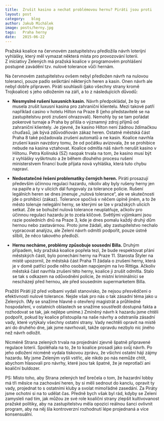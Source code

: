 ```yaml
---
title:	Zrušit kasino a nechat problémovou hernu? Piráti jsou proti
layout:	post
category:	blog
author:	Jakub Michálek
image: posts/herny.jpg
tags:	Praha herny
date:	2015-06-22
---
```


Pražská koalice na červnovém zastupitelstvu předložila návrh loterijní vyhlášky, který měl vymazat některá místa pro provozování loterií. Z iniciativy Zelených má pražská koalice v programovém prohlášení postupné zavádění tzv. nulové tolerance vůči hernám.

Na červnovém zastupitelstvu ovšem nebyl předložen návrh na nulovou toleranci, pouze padlo seškrtání některých heren a kasin. Onen návrh ale nebyl dobře připraven. Piráti souhlasili (jako všechny strany kromě Trojkoalice) s jeho odložením na září, a to z následujících důvodů:

* **Nesmyslné rušení luxusních kasin.** Návrh předpokládal, že by se musela zrušit luxusní kasina pro zahraniční klientelu. Mezi takové patří například casino v hotelu Hilton na Praze 8 (jeho představitelé se na zastupitelstvu proti zrušení ohrazovali). Nemohly by se tam pořádat pokerové turnaje a Praha by přišla o významný zdroj příjmů od zahraniční klientely. Je zjevné, že kasino Hilton není žádnou ždímačkou chuďasů, jak bývá zdůvodňován zákaz heren. Ostatně městská část Praha 8 také požadovala zrušení automatů a ne kasin. Koalice navrhla zrušení kasin navzdory tomu, že od počátku avizovala, že se prohibice nebude na kasina vztahovat. Koalice odmítla náš návrh nerušit kasino v Hiltonu. Petra Kolínská (SZ) naopak trvala na tom, že kasino musí být z vyhlášky vyškrtnuto a že během dlouhého procesu rušení ministerstvem financí bude přijata nová vyhláška, která tuto chybu napraví.

* **Nedostatečné řešení problematiky černých heren.** Piráti prosazují především účinnou regulaci hazardu, nikoliv aby byly rušeny herny jen na papíře a ty v ulicích dál fungovaly za tolerance policie. Rušení legálních heren se dnes jmenuje „nulová tolerance“, ale ve skutečnosti jde o prohibici (zákaz). Tolerance spočívá v něčem úplně jiném, a to že město toleruje nelegální herny, se kterými se lze v pražských ulicích setkat. Zde se bohužel nulová tolerance neuplatňuje, ačkoliv pro účinnou regulaci hazardu je to zcela klíčové. Světlými výjimkami jsou razie posledních dnů na Praze 3, kde je dnes pomalu každý druhý dům hernou nebo zastavárnou. Proto jsme žádali, aby zastupitelstvo nechalo vypracovat analýzu, ale Zelení návrh odmítli podpořit, pouze ústně slíbili, že něco takového předloží.

* **Hernu necháme, problémy způsobuje sousední Billa.** Druhým případem, kdy pražská koalice popřela tezi, že bude respektovat přání městských částí, bylo ponechání herny na Praze 11. Starosta Štyler na místě upozornil, že městská část Praha 11 žádala o zrušení herny, která je v domě patřící podle něho osobám napojeným na Ivo Rittiga. Ačkoliv městská část navrhla zrušení této herny, koalice ji zrušit odmítla. Stalo se tak s odkazem na odůvodnění policie, že místní kriminálníci se nescházejí před hernou, ale před sousedním supermarketem Billa.

Pražští Piráti již před volbami vydali stanovisko, že nejsou přesvědčeni o efektivnosti nulové tolerance. Nejde však pro nás o tak zásadní téma jako u Zelených. (My se snažíme hlavně o otevřený magistrát a průhledné hospodaření, v ostatních oblastech se snažíme soustředit dostupná fakta a rozhodovat se tak, jak nejlépe umíme.) Zmíněný návrh k hazardu jsme chtěli podpořit, pokud by koalice přistoupila na naše návrhy a odstranila zásadní vady, které vytýkaly všechny ostatní strany. Vady nechtěli opravit na místě ani do druhého dne, jak jsme navrhovali, takže opravdu nezbylo nic jiného než návrh odložit.

Nicméně Strana zelených trvala na projednání zjevně špatně připravené regulace loterií. Spoléhala na to, že to koalice prosadí jako svůj návrh. Po jeho odložení nicméně vydala tiskovou zprávu, že všichni ostatní hájí zájmy hazardu. My jsme Zeleným vyšli vstříc, ale nikdo po nás nemůže chtít, abychom hlasovali pro návrhy, které jsou tak špatné, že je neprotlačí ani koaliční buldozer.

PS: Místo toho, aby Strana zelených teď brečela o tom, že hazardní lobby má tři měsíce na zachování heren, by si měli sednout do kanclu, opravit ty vady, projednat to s ostatními kluby a svolat mimořádné zasedání. Za Piráty jsme ochotni si na to udělat čas. Předně bych však byl rád, kdyby se Zelení zamysleli nad tím, jak můžou ze své role koaliční strany zlepšit kultivovanost pražské politiky, aby na zastupitelstvu měla opozici reálnou šanci ovlivnit program, aby na něj šla kontroverzní rozhodnutí lépe projednaná a více konsensuální.


